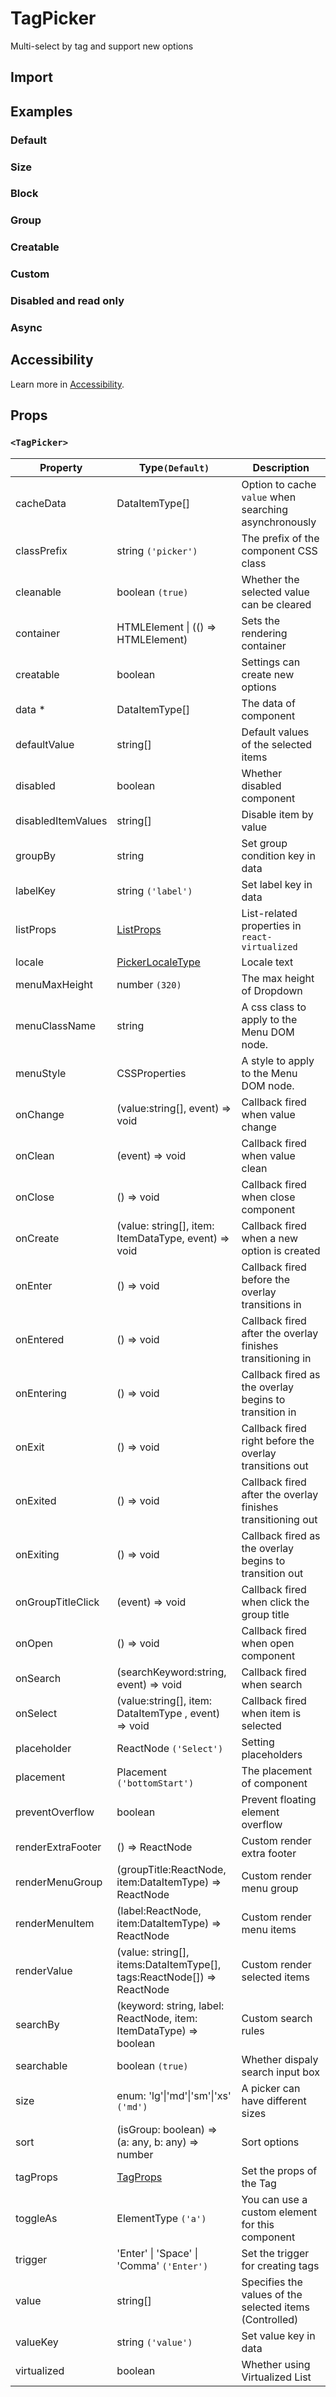 # TagPicker

Multi-select by tag and support new options

## Import

<!--{include:(components/tag-picker/fragments/import.md)}-->

## Examples

### Default

<!--{include:`basic.md`}-->

### Size

<!--{include:`size.md`}-->

### Block

<!--{include:`block.md`}-->

### Group

<!--{include:`group.md`}-->

### Creatable

<!--{include:`creatable.md`}-->

### Custom

<!--{include:`custom.md`}-->

### Disabled and read only

<!--{include:`disabled.md`}-->

### Async

<!--{include:`async.md`}-->

## Accessibility

Learn more in [Accessibility](/guide/accessibility).

## Props

<!--{include:(_common/types/data-item-type.md)}-->
<!--{include:(_common/types/placement.md)}-->

### `<TagPicker>`

| Property           | Type`(Default)`                                                        | Description                                                 |
| ------------------ | ---------------------------------------------------------------------- | ----------------------------------------------------------- |
| cacheData          | DataItemType[]                                                         | Option to cache `value` when searching asynchronously       |
| classPrefix        | string `('picker')`                                                    | The prefix of the component CSS class                       |
| cleanable          | boolean `(true)`                                                       | Whether the selected value can be cleared                   |
| container          | HTMLElement &#124; (() => HTMLElement)                                 | Sets the rendering container                                |
| creatable          | boolean                                                                | Settings can create new options                             |
| data \*            | DataItemType[]                                                         | The data of component                                       |
| defaultValue       | string[]                                                               | Default values of the selected items                        |
| disabled           | boolean                                                                | Whether disabled component                                  |
| disabledItemValues | string[]                                                               | Disable item by value                                       |
| groupBy            | string                                                                 | Set group condition key in data                             |
| labelKey           | string `('label')`                                                     | Set label key in data                                       |
| listProps          | [ListProps][listprops]                                                 | List-related properties in `react-virtualized`              |
| locale             | [PickerLocaleType](/guide/i18n/#pickers)                               | Locale text                                                 |
| menuMaxHeight      | number `(320)`                                                         | The max height of Dropdown                                  |
| menuClassName      | string                                                                 | A css class to apply to the Menu DOM node.                  |
| menuStyle          | CSSProperties                                                          | A style to apply to the Menu DOM node.                      |
| onChange           | (value:string[], event) => void                                        | Callback fired when value change                            |
| onClean            | (event) => void                                                        | Callback fired when value clean                             |
| onClose            | () => void                                                             | Callback fired when close component                         |
| onCreate           | (value: string[], item: ItemDataType, event) => void                   | Callback fired when a new option is created                 |
| onEnter            | () => void                                                             | Callback fired before the overlay transitions in            |
| onEntered          | () => void                                                             | Callback fired after the overlay finishes transitioning in  |
| onEntering         | () => void                                                             | Callback fired as the overlay begins to transition in       |
| onExit             | () => void                                                             | Callback fired right before the overlay transitions out     |
| onExited           | () => void                                                             | Callback fired after the overlay finishes transitioning out |
| onExiting          | () => void                                                             | Callback fired as the overlay begins to transition out      |
| onGroupTitleClick  | (event) => void                                                        | Callback fired when click the group title                   |
| onOpen             | () => void                                                             | Callback fired when open component                          |
| onSearch           | (searchKeyword:string, event) => void                                  | Callback fired when search                                  |
| onSelect           | (value:string[], item: DataItemType , event) => void                   | Callback fired when item is selected                        |
| placeholder        | ReactNode `('Select')`                                                 | Setting placeholders                                        |
| placement          | Placement `('bottomStart')`                                            | The placement of component                                  |
| preventOverflow    | boolean                                                                | Prevent floating element overflow                           |
| renderExtraFooter  | () => ReactNode                                                        | Custom render extra footer                                  |
| renderMenuGroup    | (groupTitle:ReactNode, item:DataItemType) => ReactNode                 | Custom render menu group                                    |
| renderMenuItem     | (label:ReactNode, item:DataItemType) => ReactNode                      | Custom render menu items                                    |
| renderValue        | (value: string[], items:DataItemType[], tags:ReactNode[]) => ReactNode | Custom render selected items                                |
| searchBy           | (keyword: string, label: ReactNode, item: ItemDataType) => boolean     | Custom search rules                                         |
| searchable         | boolean `(true)`                                                       | Whether dispaly search input box                            |
| size               | enum: 'lg'&#124;'md'&#124;'sm'&#124;'xs' `('md')`                      | A picker can have different sizes                           |
| sort               | (isGroup: boolean) => (a: any, b: any) => number                       | Sort options                                                |
| tagProps           | [TagProps][tagprops]                                                   | Set the props of the Tag                                    |
| toggleAs           | ElementType `('a')`                                                    | You can use a custom element for this component             |
| trigger            | 'Enter' &#124; 'Space' &#124; 'Comma' `('Enter')`                      | Set the trigger for creating tags                           |
| value              | string[]                                                               | Specifies the values of the selected items (Controlled)     |
| valueKey           | string `('value')`                                                     | Set value key in data                                       |
| virtualized        | boolean                                                                | Whether using Virtualized List                              |

[listprops]: https://github.com/bvaughn/react-virtualized/blob/master/docs/List.md#prop-types
[tagprops]: https://rsuitejs.com/en/components/tag#Props
